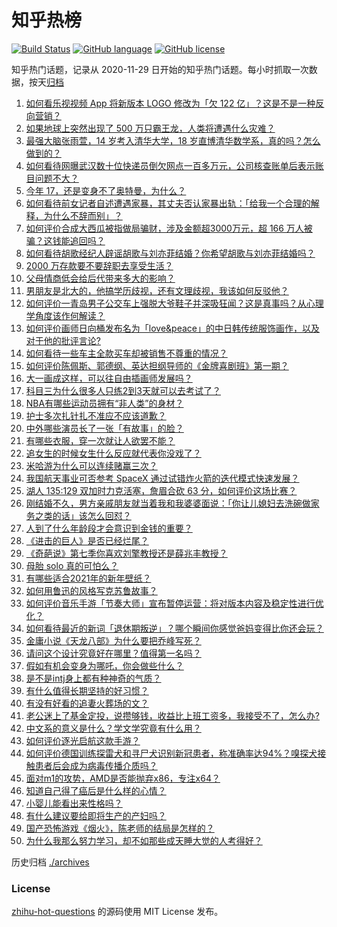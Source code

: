 # 知乎热榜
[![Build Status](https://github.com/ToWeLong/zhihu-hot-questions/workflows/CI/badge.svg)](https://github.com/ToWeLong/zhihu-hot-questions/actions)
[![GitHub language](https://img.shields.io/badge/language-golang-orange.svg)](https://golang.org/)
[![GitHub license](https://img.shields.io/github/license/ToWeLong/zhihu-hot-questions)](https://github.com/ToWeLong/zhihu-hot-questions/blob/main/LICENSE)

知乎热门话题，记录从 2020-11-29 日开始的知乎热门话题。每小时抓取一次数据，按天[归档](./archives)

<!-- BEGIN -->

1. [如何看乐视视频 App 将新版本 LOGO 修改为「欠 122 亿」？这是不是一种反向营销？](https://www.zhihu.com/question/443183209)
1. [如果地球上突然出现了 500 万只霸王龙，人类将遭遇什么灾难？](https://www.zhihu.com/question/443038227)
1. [最强大脑张雨萱，14 岁考入清华大学，18 岁直博清华数学系，真的吗？怎么做到的？](https://www.zhihu.com/question/441843589)
1. [如何看待网曝武汉数十位快递员倒欠网点一百多万元，公司核查账单后表示账目问题不大？](https://www.zhihu.com/question/443074665)
1. [今年 17，还是变身不了奥特曼，为什么？](https://www.zhihu.com/question/373409849)
1. [如何看待前女记者自述遭遇家暴，其丈夫否认家暴出轨：「给我一个合理的解释，为什么不辞而别」？](https://www.zhihu.com/question/443259930)
1. [如何评价合成大西瓜被指做局骗财，涉及金额超3000万元，超 166 万人被骗？这钱能追回吗？](https://www.zhihu.com/question/443284167)
1. [如何看待胡歌经纪人辟谣胡歌与刘亦菲结婚？你希望胡歌与刘亦菲结婚吗？](https://www.zhihu.com/question/442695966)
1. [2000 万存款要不要辞职去享受生活？](https://www.zhihu.com/question/441054579)
1. [父母情商低会给后代带来多大的影响？](https://www.zhihu.com/question/38642896)
1. [男朋友是北大的，他搞学历歧视，还有文理歧视，我该如何反驳他？](https://www.zhihu.com/question/442984075)
1. [如何评价一青岛男子公交车上强脱大爷鞋子并深吸狂闻？这是真事吗？从心理学角度该作何解读？](https://www.zhihu.com/question/443252251)
1. [如何评价画师日向桶发布名为「love&peace」的中日韩传统服饰画作，以及对于他的批评言论?](https://www.zhihu.com/question/443222196)
1. [如何看待一些车主全款买车却被销售不尊重的情况？](https://www.zhihu.com/question/441010813)
1. [如何评价陈佩斯、郭德纲、英达担纲导师的《金牌喜剧班》第一期？](https://www.zhihu.com/question/443189074)
1. [大一画成这样，可以往自由插画师发展吗？](https://www.zhihu.com/question/436767867)
1. [科目三为什么很多人只练2到3天就可以去考试了？](https://www.zhihu.com/question/290475667)
1. [NBA有哪些运动员拥有“非人类”的身材？](https://www.zhihu.com/question/440025781)
1. [护士多次扎针扎不准应不应该道歉？](https://www.zhihu.com/question/442703278)
1. [中外哪些演员长了一张「有故事」的脸？](https://www.zhihu.com/question/433846909)
1. [有哪些衣服，穿一次就让人欲罢不能？](https://www.zhihu.com/question/394037020)
1. [追女生的时候女生什么反应就代表你没戏了？](https://www.zhihu.com/question/437267039)
1. [米哈游为什么可以连续赌赢三次？](https://www.zhihu.com/question/429700140)
1. [我国航天事业可否参考 SpaceX 通过试错炸火箭的迭代模式快速发展？](https://www.zhihu.com/question/442942573)
1. [湖人 135:129 双加时力克活塞，詹眉合砍 63 分，如何评价这场比赛？](https://www.zhihu.com/question/443259858)
1. [刚结婚不久，男方亲戚朋友就当着我和我婆婆面说：「你让儿媳妇去洗碗做家务之类的话」该怎么回怼？](https://www.zhihu.com/question/345592311)
1. [人到了什么年龄段才会意识到金钱的重要？](https://www.zhihu.com/question/437869213)
1. [《进击的巨人》是否已经烂尾？](https://www.zhihu.com/question/420825592)
1. [《奇葩说》第七季你喜欢刘擎教授还是薛兆丰教授？](https://www.zhihu.com/question/443046342)
1. [母胎 solo 真的可怕么？](https://www.zhihu.com/question/440053207)
1. [有哪些适合2021年的新年壁纸？](https://www.zhihu.com/question/436985760)
1. [如何用鲁迅的风格写克苏鲁故事？](https://www.zhihu.com/question/68136237)
1. [如何评价音乐手游「节奏大师」宣布暂停运营：将对版本内容及稳定性进行优化？](https://www.zhihu.com/question/442983999)
1. [如何看待最近的新词「退休期叛逆」？哪个瞬间你感觉爸妈变得比你还会玩？](https://www.zhihu.com/question/442972927)
1. [金庸小说《天龙八部》为什么要把乔峰写死？](https://www.zhihu.com/question/442949301)
1. [请问这个设计究竟好在哪里？值得第一名吗？](https://www.zhihu.com/question/442988303)
1. [假如有机会变身为哪吒，你会做些什么？](https://www.zhihu.com/question/442974601)
1. [是不是intj身上都有种神奇的气质？](https://www.zhihu.com/question/352238940)
1. [有什么值得长期坚持的好习惯？](https://www.zhihu.com/question/440957405)
1. [有没有好看的追妻火葬场的文？](https://www.zhihu.com/question/402113685)
1. [老公迷上了基金定投，说攒够钱，收益比上班工资多，我接受不了，怎么办?](https://www.zhihu.com/question/418202692)
1. [中文系的意义是什么？学文学究竟有什么用？](https://www.zhihu.com/question/426633071)
1. [如何评价逐光启航这款手游？](https://www.zhihu.com/question/441134094)
1. [如何评价德国训练探雷犬和寻尸犬识别新冠患者，称准确率达94%？嗅探犬接触患者后会成为病毒传播介质吗？](https://www.zhihu.com/question/442962994)
1. [面对m1的攻势，AMD是否能抛弃x86，专注x64？](https://www.zhihu.com/question/442961553)
1. [知道自己得了癌后是什么样的心情？](https://www.zhihu.com/question/265737389)
1. [小婴儿能看出来性格吗？](https://www.zhihu.com/question/354816522)
1. [有什么建议要给即将生产的产妇吗？](https://www.zhihu.com/question/442430121)
1. [国产恐怖游戏《烟火》，陈老师的结局是怎样的？](https://www.zhihu.com/question/442923176)
1. [为什么我那么努力学习，却不如那些成天睡大觉的人考得好？](https://www.zhihu.com/question/437848762)

<!-- END -->

历史归档 [./archives](./archives)


### License
[zhihu-hot-questions](https://github.com/towelong/zhihu-hot-questions) 的源码使用 MIT License 发布。